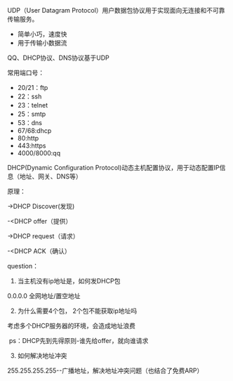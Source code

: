 UDP（User Datagram Protocol）用户数据包协议用于实现面向无连接和不可靠传输服务。

- 简单小巧，速度快
- 用于传输小数据流

QQ、DHCP协议、DNS协议基于UDP

常用端口号：

- 20/21：ftp
- 22：ssh
- 23：telnet
- 25：smtp
- 53：dns
- 67/68:dhcp
- 80:http
- 443:https
- 4000/8000:qq

DHCP(Dynamic Configuration Protocol)动态主机配置协议，用于动态配置IP信息（地址、网关、DNS等）

原理：

->DHCP Discover(发现)

-<DHCP offer（提供）

->DHCP request（请求）

-<DHCP ACK（确认）

question：

1. 当主机没有ip地址是，如何发DHCP包

0.0.0.0 全网地址/置空地址

2. 为什么需要4个包， 2个包不能获取ip地址吗

考虑多个DHCP服务器的环境，会造成地址浪费

​	ps：DHCP先到先得原则-谁先给offer，就向谁请求

3. 如何解决地址冲突

255.255.255.255--广播地址，解决地址冲突问题（也结合了免费ARP）